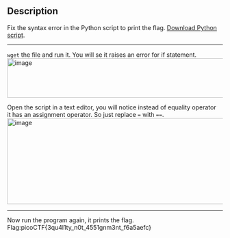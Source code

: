 ## Description
Fix the syntax error in the Python script to print the flag. 
[Download Python script](https://artifacts.picoctf.net/c/6/fixme2.py).

---
`wget` the file and run it. You will se it raises an error for if statement. <br>
<img width="750" height="92" alt="image" src="https://github.com/user-attachments/assets/9227e42f-20ce-41b6-ba26-43d52b2d958c" /><br>

Open the script in a text editor, you will notice instead of equality operator<br>
it has an assignment operator. So just replace `=` with `==`.<br>
<img width="552" height="201" alt="image" src="https://github.com/user-attachments/assets/8b094650-4174-435c-9c35-8989b1b9526e" /><br>

---
Now run the program again, it prints the flag.<br>
Flag:picoCTF{3qu4l1ty_n0t_4551gnm3nt_f6a5aefc}
